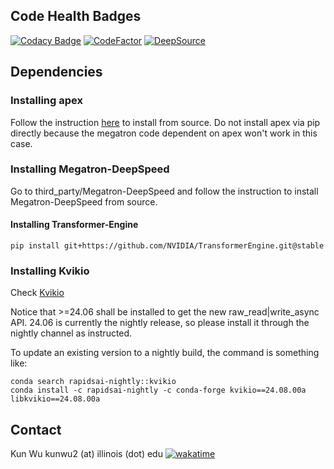 ## Code Health Badges
[![Codacy Badge](https://app.codacy.com/project/badge/Grade/6cd4471dc30147dabc374b6cee61f03b)](https://app.codacy.com?utm_source=gh&utm_medium=referral&utm_content=&utm_campaign=Badge_grade)
[![CodeFactor](https://www.codefactor.io/repository/github/k-wu/flashtrain/badge?s=7f86943f3ba426ae1f40ab671f340937ea231e4b)](https://www.codefactor.io/repository/github/k-wu/flashtrain)
[![DeepSource](https://app.deepsource.com/gh/K-Wu/FlashTrain.svg/?label=active+issues&show_trend=true&token=d7YCxKKgZgyhjlQrCMVkugyJ)](https://app.deepsource.com/gh/K-Wu/FlashTrain/)

## Dependencies

### Installing apex
Follow the instruction [here](https://github.com/NVIDIA/apex?tab=readme-ov-file#linux) to install from source. Do not install apex via pip directly because the megatron code dependent on apex won't work in this case.

### Installing Megatron-DeepSpeed
Go to third_party/Megatron-DeepSpeed and follow the instruction to install Megatron-DeepSpeed from source.

#### Installing Transformer-Engine
```
pip install git+https://github.com/NVIDIA/TransformerEngine.git@stable
```

### Installing Kvikio
Check [Kvikio](https://docs.rapids.ai/api/kvikio/nightly/install/)

Notice that >=24.06 shall be installed to get the new raw_read|write_async API. 24.06 is currently the nightly release, so please install it through the nightly channel as instructed.

To update an existing version to a nightly build, the command is something like:

```
conda search rapidsai-nightly::kvikio
conda install -c rapidsai-nightly -c conda-forge kvikio==24.08.00a libkvikio==24.08.00a
```

## Contact
Kun Wu kunwu2 (at) illinois (dot) edu  [![wakatime](https://wakatime.com/badge/github/K-Wu/FlashTrain.svg)](https://wakatime.com/badge/github/K-Wu/FlashTrain)